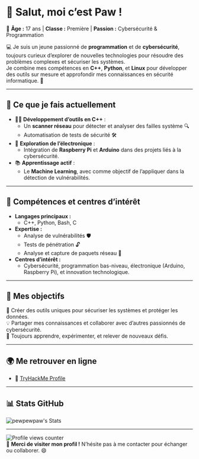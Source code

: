 # 👋 Salut, moi c’est **Paw** !  

🎯 **Âge :** 17 ans | **Classe :** Première | **Passion :** Cybersécurité & Programmation  

💻 Je suis un jeune passionné de **programmation** et de **cybersécurité**, toujours curieux d’explorer de nouvelles technologies pour résoudre des problèmes complexes et sécuriser les systèmes.  
Je combine mes compétences en **C++**, **Python**, et **Linux** pour développer des outils sur mesure et approfondir mes connaissances en sécurité informatique. 🚀  

---

## 🔧 **Ce que je fais actuellement**  
- 👨‍💻 **Développement d’outils en C++** :  
  - Un **scanner réseau** pour détecter et analyser des failles système 🔍  
  - Automatisation de tests de sécurité 🛠️  
- 🤖 **Exploration de l’électronique** :  
  - Intégration de **Raspberry Pi** et **Arduino** dans des projets liés à la cybersécurité.  
- 📚 **Apprentissage actif** :  
  - Le **Machine Learning**, avec comme objectif de l’appliquer dans la détection de vulnérabilités.  

---

## 🌟 **Compétences et centres d’intérêt**  
- **Langages principaux :**  
  - C++, Python, Bash, C  
- **Expertise :**  
  - Analyse de vulnérabilités 🛡️  
  - Tests de pénétration 🔓  
  - Analyse et capture de paquets réseau 📡  
- **Centres d’intérêt :**  
  - Cybersécurité, programmation bas-niveau, électronique (Arduino, Raspberry Pi), et innovation technologique.  

---

## 🚀 **Mes objectifs**  
🔐 Créer des outils uniques pour sécuriser les systèmes et protéger les données.  
💡 Partager mes connaissances et collaborer avec d’autres passionnés de cybersécurité.  
🎯 Toujours apprendre, expérimenter, et relever de nouveaux défis.  

---

## 🌍 **Me retrouver en ligne**  
- 🔗 [TryHackMe Profile](https://tryhackme.com/r/p/naky)

---

## 📊 **Stats GitHub**  
![pewpewpaw's Stats](https://github-readme-stats.vercel.app/api?username=pewpewpaw&theme=vue-dark&show_icons=true&hide_border=true&count_private=false)

---

![Profile views counter](https://komarev.com/ghpvc/?username=pewpewpaw&&style=flat-square)  
🎉 **Merci de visiter mon profil !** N’hésite pas à me contacter pour échanger ou collaborer. 😄
